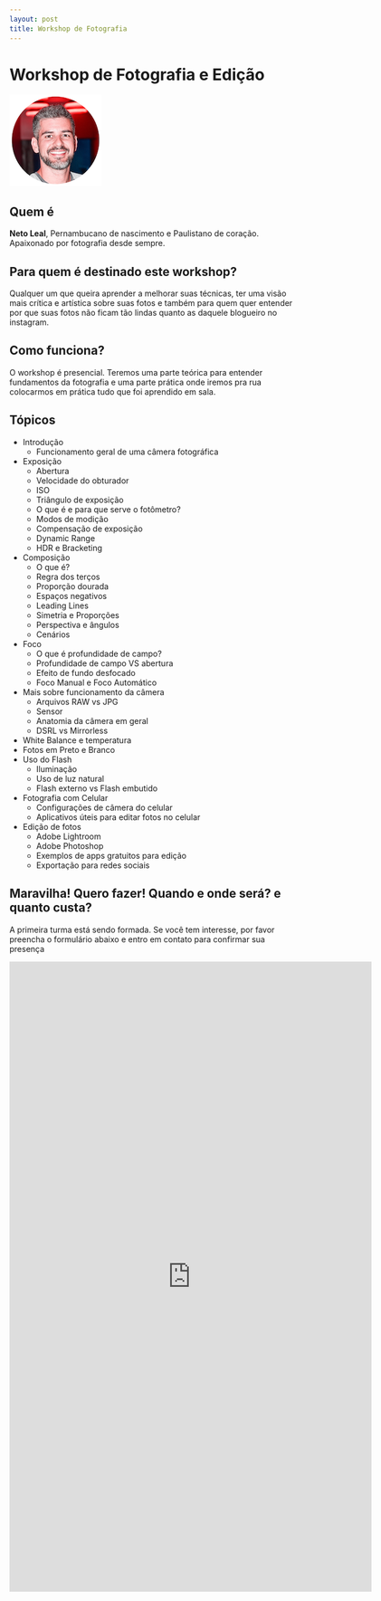 ```yaml
---
layout: post
title: Workshop de Fotografia
---
```


# Workshop de Fotografia e Edição


![Foto](/assets/img/neto-perfil.png)

## Quem é
**Neto Leal**, Pernambucano de nascimento e Paulistano de coração. <br/>
Apaixonado por fotografia desde sempre.

## Para quem é destinado este workshop?
Qualquer um que queira aprender a melhorar suas técnicas, ter uma visão mais crítica e artística sobre suas fotos e também para quem quer entender por que suas fotos não ficam tão lindas quanto as daquele blogueiro no instagram.

## Como funciona?
O workshop é presencial. Teremos uma parte teórica para entender fundamentos da fotografia e uma parte prática onde iremos pra rua colocarmos em prática tudo que foi aprendido em sala.

## Tópicos

- Introdução
    - Funcionamento geral de uma câmera fotográfica
- Exposição
    - Abertura
    - Velocidade do obturador
    - ISO
    - Triângulo de exposição
    - O que é e para que serve o fotômetro?
    - Modos de modição
    - Compensação de exposição
    - Dynamic Range
    - HDR e Bracketing
- Composição
    - O que é?
    - Regra dos terços
    - Proporção dourada
    - Espaços negativos
    - Leading Lines
    - Simetria e Proporções
    - Perspectiva e ângulos
    - Cenários
- Foco
    - O que é profundidade de campo?
    - Profundidade de campo VS abertura
    - Efeito de fundo desfocado
    - Foco Manual e Foco Automático
- Mais sobre funcionamento da câmera
    - Arquivos RAW vs JPG
    - Sensor
    - Anatomia da câmera em geral
    - DSRL vs Mirrorless
- White Balance e temperatura
- Fotos em Preto e Branco
- Uso do Flash
    - Iluminação
    - Uso de luz natural
    - Flash externo vs Flash embutido
- Fotografia com Celular
    - Configurações de câmera do celular
    - Aplicativos úteis para editar fotos no celular
- Edição de fotos
    - Adobe Lightroom
    - Adobe Photoshop
    - Exemplos de apps gratuitos para edição
    - Exportação para redes sociais

## Maravilha! Quero fazer! Quando e onde será? e quanto custa?

A primeira turma está sendo formada. Se você tem interesse, por favor preencha o formulário abaixo e entro em contato para confirmar sua presença

<iframe src="https://docs.google.com/forms/d/e/1FAIpQLSeRKNu6BQgFD-Yn-5-hoOus1ZhaeiWsFy8vCZjaICstYiWRiA/viewform?embedded=true" width="640" height="1114" frameborder="0" marginheight="0" marginwidth="0">Loading…</iframe>

